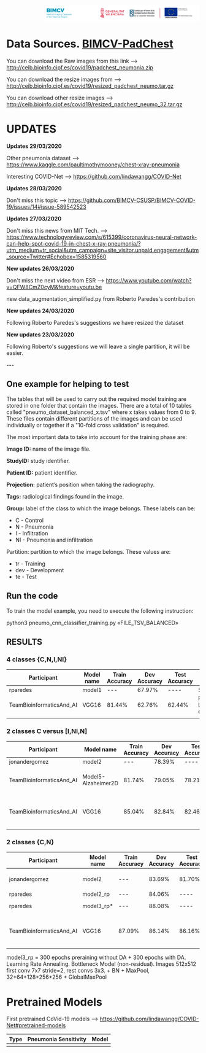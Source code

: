 <div class="clearfix" style="padding: 0px; padding-left: 100px; display: flex; flex-wrap: nowrap; justify-content: space-evenly; align-items:center">
<a href="http://bimcv.cipf.es/"><img src="https://github.com/BIMCV-CSUSP/BIMCV-COVID-19/blob/master/chestRx/logoinst.png?raw=true"</a><a href="http://ceib.san.gva.es"></a></div>

# Data Sources. [BIMCV-PadChest](http://ceib.bioinfo.cipf.es/covid19/padchest_neumonia.zip)
You can download the Raw images from this link --> http://ceib.bioinfo.cipf.es/covid19/padchest_neumonia.zip

You can download the resize images from  --> http://ceib.bioinfo.cipf.es/covid19/resized_padchest_neumo.tar.gz

You can download other resize images --> http://ceib.bioinfo.cipf.es/covid19/resized_padchest_neumo_32.tar.gz
# UPDATES

**Updates 29/03/2020**

Other pneumonia dataset --> https://www.kaggle.com/paultimothymooney/chest-xray-pneumonia

Interesting COVID-Net --> https://github.com/lindawangg/COVID-Net

**Updates 28/03/2020**

Don't miss this topic  --> https://github.com/BIMCV-CSUSP/BIMCV-COVID-19/issues/14#issue-589542523

**Updates 27/03/2020**

Don't miss this news from MIT Tech. --> https://www.technologyreview.com/s/615399/coronavirus-neural-network-can-help-spot-covid-19-in-chest-x-ray-pneumonia/?utm_medium=tr_social&utm_campaign=site_visitor.unpaid.engagement&utm_source=Twitter#Echobox=1585319560

**New updates 26/03/2020**

Don't miss the next video from ESR --> https://www.youtube.com/watch?v=QFW8CmZ0cyM&feature=youtu.be

new data_augmentation_simplified.py from Roberto Paredes's contribution

**New updates 24/03/2020**

Following Roberto Paredes's suggestions we have resized the dataset 

**New updates 23/03/2020**

Following Roberto's suggestions we will leave a single partition, it will be easier.

**---**

## One example for helping to test
The tables that will be used to carry out the required model training are stored in one folder that contain the images. There are a total of 10 tables called "pneumo_dataset_balanced_x.tsv" where x takes values from 0 to 9. 
These files contain different partitions of the images and can be used individually or together if a "10-fold cross validation" is required. 

The most important data to take into account for the training phase are:

**Image ID:** name of the image file.

**StudyID:** study identifier.

**Patient ID:** patient identifier.

**Projection:** patient’s position when taking the radiography.

**Tags:** radiological findings found in the image.

**Group:** label of the class to which the image belongs. These labels can be:

* C - Control
* N - Pneumonia
* I - Infiltration
* NI - Pneumonia and infiltration

Partition: partition to which the image belongs. These values are:
* tr - Training
* dev - Development
* te - Test
## Run the code

To train the model example, you need to execute the following instruction:

python3 pneumo_cnn_classifier_training.py «FILE_TSV_BALANCED»


## RESULTS

### 4 classes {C,N,I,NI}

|  Participant | Model name  | Train Accuracy|Dev Accuracy | Test Accuracy  | Comments  |
|---|---|---|---|---|---|
| rparedes  | model1 | --- | 67.97%  | ----  |  512x512 images, numpy |
|TeamBioinformaticsAnd_AI|VGG16| 81.44% | 62.76%|62.44%|Resize 524x524 -> 224x224 with Transfer Learning and without Data Augmentation, dataBase=Resize_padchest_neumo(2.81GB)|
|   |   |   |   |   |   |

### 2 classes C versus [I,NI,N]
|  Participant | Model name | Train Accuracy|Dev Accuracy | Test Accuracy  | Comments  |
|---|---|---|---|---|---|
| jonandergomez  | model2 |---| 78.39%  | ----  |  512x512 images |
|TeamBioinformaticsAnd_AI| Model5-Alzaheimer2D |81.74%|79.05%|78.21%| Resize 524x524 -> 224x224 without Transfer Learning and Data Augmentation (Train 81.74%), dataBase=Resize_padchest_neumo(2.81GB)  |
|TeamBioinformaticsAnd_AI| VGG16 |85.04% |82.84%|82.46%|  Resize 524x524 -> 224x224 with Transfer Learning and Data Augmentation, dataBase=Resize_padchest_neumo(2.81GB), Data augmentation with ImageDataGenerator TF+Keras)  |

### 2 classes {C,N}
|  Participant | Model name| Train Accuracy | Dev Accuracy | Test Accuracy  | Comments  |
|---|---|---|---|---|---|
| jonandergomez | model2 |--- |83.69% | 81.70% | 512x512 images, useless model because of overfitting, 98.89% of accuracy on training partition. Now trying to improve it. | 
| rparedes  | model2_rp |--- |84.06%  | ----  | 512x512 images, numpy |
| rparedes  | model3_rp* |---|88.08%  | ----  | loss: 0.0499 - acc: 0.9824 - val_loss: 0.4749 - val_acc: 0.8808   |
|TeamBioinformaticsAnd_AI |VGG16|87.09% |86.14%|86.16%|Resize 524x524 -> 224x224 with Transfer Learning and Data Augmentation, dataBase=Resize_padchest_neumo(2.81GB), Data augmentation with ImageDataGenerator TF+Keras), 100 Epochs  |

model3_rp = 300 epochs preraining without DA + 300 epochs with DA. Learning Rate Annealing. Bottleneck Model (non-residual). Images 512x512 first conv 7x7 stride=2, rest convs 3x3. + BN + MaxPool, 32+64+128+256+256 + GlobalMaxPool

# Pretrained Models

First pretrained CoVid-19 models --> https://github.com/lindawangg/COVID-Net#pretrained-models

|Type|Pneumonia Sensitivity|Model|
|---|---|---|
|   |   |   |
